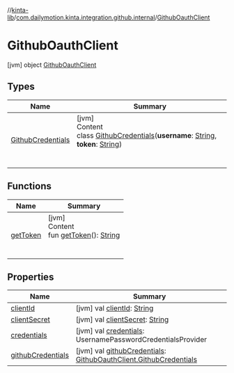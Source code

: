 //[kinta-lib](../../../index.md)/[com.dailymotion.kinta.integration.github.internal](../index.md)/[GithubOauthClient](index.md)



# GithubOauthClient  
 [jvm] object [GithubOauthClient](index.md)   


## Types  
  
|  Name |  Summary | 
|---|---|
| <a name="com.dailymotion.kinta.integration.github.internal/GithubOauthClient.GithubCredentials///PointingToDeclaration/"></a>[GithubCredentials](-github-credentials/index.md)| <a name="com.dailymotion.kinta.integration.github.internal/GithubOauthClient.GithubCredentials///PointingToDeclaration/"></a>[jvm]  <br>Content  <br>class [GithubCredentials](-github-credentials/index.md)(**username**: [String](https://kotlinlang.org/api/latest/jvm/stdlib/kotlin/-string/index.html), **token**: [String](https://kotlinlang.org/api/latest/jvm/stdlib/kotlin/-string/index.html))  <br><br><br>|


## Functions  
  
|  Name |  Summary | 
|---|---|
| <a name="com.dailymotion.kinta.integration.github.internal/GithubOauthClient/getToken/#/PointingToDeclaration/"></a>[getToken](get-token.md)| <a name="com.dailymotion.kinta.integration.github.internal/GithubOauthClient/getToken/#/PointingToDeclaration/"></a>[jvm]  <br>Content  <br>fun [getToken](get-token.md)(): [String](https://kotlinlang.org/api/latest/jvm/stdlib/kotlin/-string/index.html)  <br><br><br>|


## Properties  
  
|  Name |  Summary | 
|---|---|
| <a name="com.dailymotion.kinta.integration.github.internal/GithubOauthClient/clientId/#/PointingToDeclaration/"></a>[clientId](client-id.md)| <a name="com.dailymotion.kinta.integration.github.internal/GithubOauthClient/clientId/#/PointingToDeclaration/"></a> [jvm] val [clientId](client-id.md): [String](https://kotlinlang.org/api/latest/jvm/stdlib/kotlin/-string/index.html)   <br>|
| <a name="com.dailymotion.kinta.integration.github.internal/GithubOauthClient/clientSecret/#/PointingToDeclaration/"></a>[clientSecret](client-secret.md)| <a name="com.dailymotion.kinta.integration.github.internal/GithubOauthClient/clientSecret/#/PointingToDeclaration/"></a> [jvm] val [clientSecret](client-secret.md): [String](https://kotlinlang.org/api/latest/jvm/stdlib/kotlin/-string/index.html)   <br>|
| <a name="com.dailymotion.kinta.integration.github.internal/GithubOauthClient/credentials/#/PointingToDeclaration/"></a>[credentials](credentials.md)| <a name="com.dailymotion.kinta.integration.github.internal/GithubOauthClient/credentials/#/PointingToDeclaration/"></a> [jvm] val [credentials](credentials.md): UsernamePasswordCredentialsProvider   <br>|
| <a name="com.dailymotion.kinta.integration.github.internal/GithubOauthClient/githubCredentials/#/PointingToDeclaration/"></a>[githubCredentials](github-credentials.md)| <a name="com.dailymotion.kinta.integration.github.internal/GithubOauthClient/githubCredentials/#/PointingToDeclaration/"></a> [jvm] val [githubCredentials](github-credentials.md): [GithubOauthClient.GithubCredentials](-github-credentials/index.md)   <br>|

